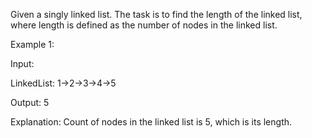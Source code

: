 Given a singly linked list. The task is to find the length of the linked list, where length is defined as the number of nodes in the linked list.

Example 1:

Input:

LinkedList: 1->2->3->4->5

Output: 5

Explanation: Count of nodes in the 
linked list is 5, which is its length.
